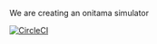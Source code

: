 We are creating an onitama simulator

[![CircleCI](https://dl.circleci.com/status-badge/img/gh/MZSFighters/Onitama/tree/main.svg?style=svg)](https://dl.circleci.com/status-badge/redirect/gh/MZSFighters/Onitama/tree/main)
